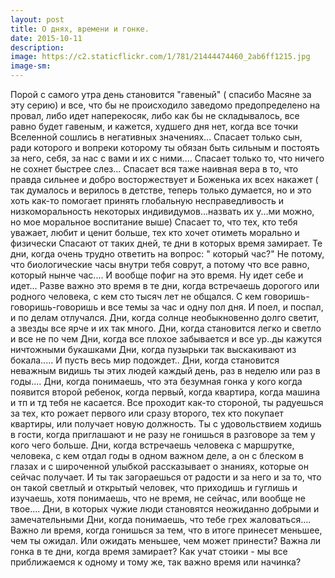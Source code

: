 ```yaml
---
layout: post
title: О днях, времени и гонке.
date: 2015-10-11
description: 
image: https://c2.staticflickr.com/1/781/21444474460_2ab6ff1215.jpg
image-sm: 
---
```

<p> Порой с самого утра день становится "гавеный" ( спасибо Масяне за эту серию) и все, что бы не происходило заведомо предопределено на провал, либо идет наперекосяк, либо как бы не складывалось, все равно будет гавеным, и кажется, худшего дня нет, когда все точки Вселенной сошлись в негативных значениях... Спасает только сын, ради которого и вопреки которому ты обязан быть сильным и постоять за него, себя, за нас с вами и их с ними.... Спасает только то, что ничего не сохнет быстрее слез... Спасает вся таже наивная вера в то, что правда сильнее и добро восторжествует и Боженька их всех накажет ( так думалось и верилось в детстве, теперь только думается, но и это хоть как-то помогает принять глобальную несправедливость и низкоморальность некоторых индивидумов...назвать их у...ми можно, но мое моральное воспитание выше) 
Спасает то, что тех, кто тебя уважает, любит и ценит больше, тех кто хочет отиметь морально и физически
Спасают от таких дней, те дни в которых время замирает. 
Те дни, когда очень трудно ответить на вопрос: " который час?" Не потому, что биологические часы внутри тебя соврут, а потому что все равно, который нынче час....
И вообще пофиг на это время. Ну идет себе и идет...
Разве важно это время в те дни, когда встречаешь дорогого или родного человека, с кем сто тысяч лет не общался. С кем говоришь-говоришь-говоришь и все темы за час и одну пол дня. И поел, и поспал, и по делам отлучался. 
Дни, когда солнце необыкновенно долго светит, а звезды все ярче и их так много. 
Дни, когда становится легко и светло и все не по чем
Дни, когда все плохое забывается и все ур..ды кажутся ничтожными букашками 
Дни, когда пузырьки так выскакивают из бокала..... И пусть весь мир подождет..
Дни, когда становится неважным видишь ты этих людей каждый день, раз в неделю или раз в годы....
Дни, когда понимаешь, что эта безумная гонка у кого когда появится второй ребенок, когда первый, когда квартира, когда машина и тп и тд тебя не касается. 
Все проходит как-то стороной, ты радуешься за тех, кто рожает первого или сразу второго, тех кто покупает квартиры, или получает новую должность.
Ты с удовольствием ходишь в гости, когда приглашают и не разу не гонишься в разговоре за тем у кого чего больше. 
Дни, когда встречаешь человека с маршрутке, человека, с кем отдал годы в одном важном деле, а он с блеском в глазах и с широченной улыбкой рассказывает о знаниях, которые он сейчас получает. И ты так загораешься от радости и за него и за то, что он такой светлый и открытый человек, что приходишь и гуглишь и изучаешь, хотя понимаешь, что не время, не сейчас, или вообще не твое.... Дни, в которых чужие люди становятся неожиданно добрыми и замечательными 
Дни, когда понимаешь, что тебе грех жаловаться.... Важно ли время, когда гонишься за тем, что в итоге принесет меньшее, чем ты ожидал. Или ожидать меньшее, чем может принести? 
Важна ли гонка в те дни, когда время замирает?
Как учат стоики - мы все приближаемся к одному и тому же, так важно время или начинка?</p>
